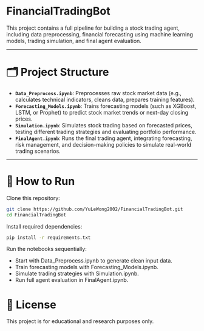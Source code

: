 # FinancialTradingBot

This project contains a full pipeline for building a stock trading agent, including data preprocessing, financial forecasting using machine learning models, trading simulation, and final agent evaluation.

---

# 🗂 Project Structure

- **`Data_Preprocess.ipynb`**: Preprocesses raw stock market data (e.g., calculates technical indicators, cleans data, prepares training features).
- **`Forecasting_Models.ipynb`**: Trains forecasting models (such as XGBoost, LSTM, or Prophet) to predict stock market trends or next-day closing prices.
- **`Simulation.ipynb`**: Simulates stock trading based on forecasted prices, testing different trading strategies and evaluating portfolio performance.
- **`FinalAgent.ipynb`**: Runs the final trading agent, integrating forecasting, risk management, and decision-making policies to simulate real-world trading scenarios.

---

# 🚀 How to Run

Clone this repository:

```bash
git clone https://github.com/YuLeWong2002/FinancialTradingBot.git
cd FinancialTradingBot
```

Install required dependencies:

```bash
pip install -r requirements.txt
```

Run the notebooks sequentially:

- Start with Data_Preprocess.ipynb to generate clean input data.
- Train forecasting models with Forecasting_Models.ipynb.
- Simulate trading strategies with Simulation.ipynb.
- Run full agent evaluation in FinalAgent.ipynb.

# 📜 License

This project is for educational and research purposes only.
